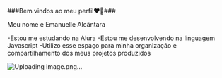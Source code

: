 ###Bem vindos ao meu perfil❤️‍🔥###

Meu nome é Emanuelle Alcântara 

-Estou me estudando na Alura 
-Estou me desenvolvendo na linguagem Javascript 
-Utilizo esse espaço para minha organização e compartilhamento dos meus projetos produzidos 


![Uploading image.png…]()
